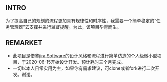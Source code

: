 ## INTRO

  为了提高自己的规划的流程更加具有规律性和时序性，我需要一个简单稳定的“任务管理器”去支撑并进行监督提醒。为此，该项目孕育而生。
 
## REMARKET
  - 此项目是借鉴[jira Software](http://www.fangwai.net/software/jira/)的设计风格和流程进行简单仿造的个人级微小型项目，于2020-06-15开始设计开发。预计耗时三个月完成。
  - 一切以本人日常实用为主，如果你有需求建议，可clone或者fork进行二次开发。谢谢。



